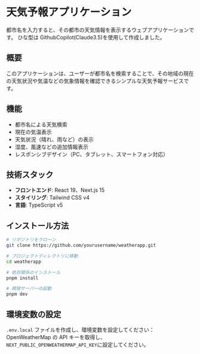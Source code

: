 # 天気予報アプリケーション

都市名を入力すると、その都市の天気情報を表示するウェブアプリケーションです。
ひな型は GithubCopilot(Claude3.5)を使用して作成しました。

## 概要

このアプリケーションは、ユーザーが都市名を検索することで、その地域の現在の天気状況や気温などの気象情報を確認できるシンプルな天気予報サービスです。

## 機能

- 都市名による天気検索
- 現在の気温表示
- 天気状況（晴れ、雨など）の表示
- 湿度、風速などの追加情報表示
- レスポンシブデザイン（PC、タブレット、スマートフォン対応）

## 技術スタック

- **フロントエンド**: React 19、Next.js 15
- **スタイリング**: Tailwind CSS v4
- **言語**: TypeScript v5

## インストール方法

```bash
# リポジトリをクローン
git clone https://github.com/yourusername/weatherapp.git

# プロジェクトディレクトリに移動
cd weatherapp

# 依存関係のインストール
pnpm install

# 開発サーバーの起動
pnpm dev
```

## 環境変数の設定

`.env.local` ファイルを作成し、環境変数を設定してください：
OpenWeatherMap の API キーを取得し、`NEXT_PUBLIC_OPENWEATHERMAP_API_KEY`に設定してください。
